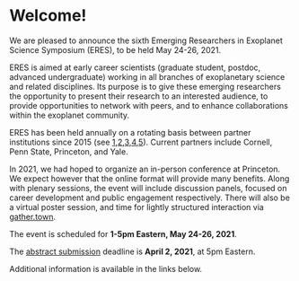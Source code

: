 # Welcome!

We are pleased to announce the sixth Emerging Researchers in Exoplanet
Science Symposium (ERES), to be held May 24-26, 2021.

ERES is aimed at early career scientists (graduate student, postdoc, advanced
undergraduate) working in all branches of exoplanetary science and related
disciplines. Its purpose is to give these emerging researchers the opportunity
to present their research to an interested audience, to provide 
opportunities to network with peers, and to enhance collaborations within the
exoplanet community.

ERES has been held annually on a rotating basis between partner institutions
since 2015 (see
[1](http://eres2014.github.io/),[2](https://exoplanets.psu.edu/eres-2016/),[3](http://eres-yale.science/2017/),[4](https://sites.psu.edu/eres2018/),[5](http://eres.astro.cornell.edu/)).
Current partners include Cornell, Penn State, Princeton, and Yale. 

In 2021, we had hoped to organize an in-person conference at Princeton. We
expect however that the online format will provide many benefits.  Along with
plenary sessions, the event will include discussion panels, focused on career
development and public engagement respectively.  There will also be a virtual
poster session, and time for lightly structured interaction via
[gather.town](https://gather.town).

The event is scheduled for **1-5pm Eastern, May 24-26, 2021**.

The [abstract submission](https://eres2021.com/register/) deadline is **April
2, 2021**, at 5pm Eastern.

Additional information is available in the links below.
